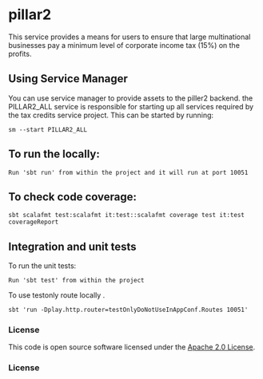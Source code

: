 
# pillar2


This service provides a means for users to ensure that large multinational businesses pay a minimum
level of corporate income tax (15%) on the profits.

## Using Service Manager

You can use service manager to provide assets to the piller2 backend. the PILLAR2_ALL service is responsible for starting up all services required by the tax credits service project.
This can be started by running:

    sm --start PILLAR2_ALL

##  To run the locally:

    Run 'sbt run' from within the project and it will run at port 10051

## To check code coverage:

    sbt scalafmt test:scalafmt it:test::scalafmt coverage test it:test coverageReport

## Integration and unit tests

To run the unit tests:

    Run 'sbt test' from within the project

To use testonly route locally .

    sbt 'run -Dplay.http.router=testOnlyDoNotUseInAppConf.Routes 10051'


### License


This code is open source software licensed under the [Apache 2.0 License]("http://www.apache.org/licenses/LICENSE-2.0.html").
### License
